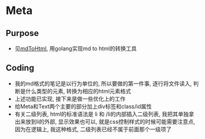 # Meta
## Purpose
- 见[mdToHtml](../README.md), 用golang实现md to html的转换工具

## Coding
- 我的md格式的笔记是以行为单位的, 所以要做的第一件事, 逐行将文件读入, 判断是什么类型的元素, 转换为相应的html元素格式
- 上述功能已实现, 接下来是做一些优化上的工作
- 给Meta和Text两个主要的部分加上div标签和class/id属性
- 有关二级列表, html的标准语法是 li 和 /li的内部插入二级列表, 我把其单独拿出来放到li的外部, 显示效果也可以, 就是css控制样式的时候可能需要注意点, 因为在逻辑上, 我这种格式, 二级列表已经不属于前面那个一级项了